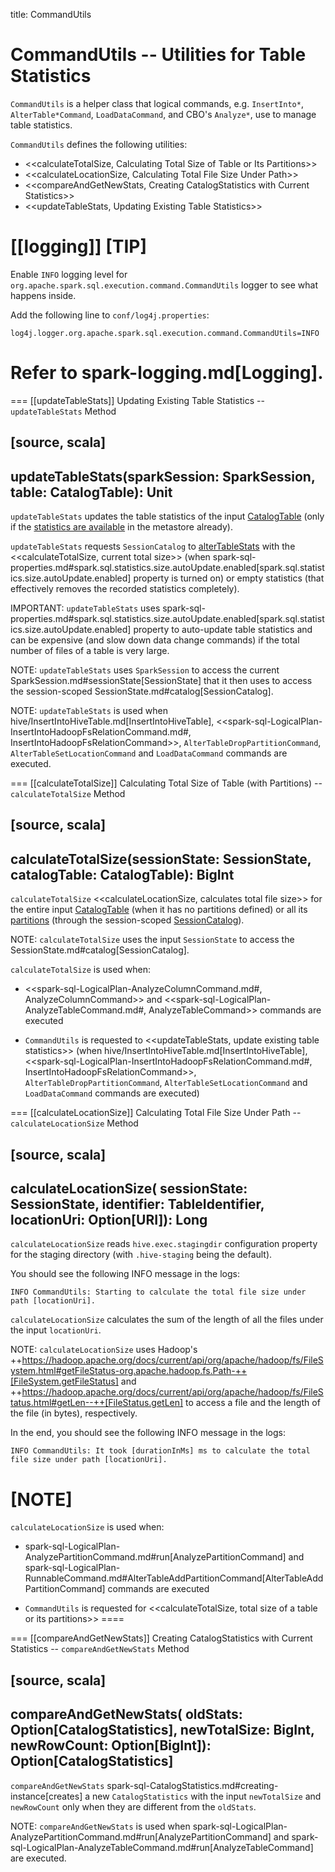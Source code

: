 title: CommandUtils

# CommandUtils -- Utilities for Table Statistics

`CommandUtils` is a helper class that logical commands, e.g. `InsertInto*`, `AlterTable*Command`, `LoadDataCommand`, and CBO's `Analyze*`, use to manage table statistics.

`CommandUtils` defines the following utilities:

* <<calculateTotalSize, Calculating Total Size of Table or Its Partitions>>
* <<calculateLocationSize, Calculating Total File Size Under Path>>
* <<compareAndGetNewStats, Creating CatalogStatistics with Current Statistics>>
* <<updateTableStats, Updating Existing Table Statistics>>

[[logging]]
[TIP]
====
Enable `INFO` logging level for `org.apache.spark.sql.execution.command.CommandUtils` logger to see what happens inside.

Add the following line to `conf/log4j.properties`:

```text
log4j.logger.org.apache.spark.sql.execution.command.CommandUtils=INFO
```

Refer to spark-logging.md[Logging].
====

=== [[updateTableStats]] Updating Existing Table Statistics -- `updateTableStats` Method

[source, scala]
----
updateTableStats(sparkSession: SparkSession, table: CatalogTable): Unit
----

`updateTableStats` updates the table statistics of the input [CatalogTable](CatalogTable.md) (only if the [statistics are available](CatalogTable.md#stats) in the metastore already).

`updateTableStats` requests `SessionCatalog` to [alterTableStats](SessionCatalog.md#alterTableStats) with the <<calculateTotalSize, current total size>> (when spark-sql-properties.md#spark.sql.statistics.size.autoUpdate.enabled[spark.sql.statistics.size.autoUpdate.enabled] property is turned on) or empty statistics (that effectively removes the recorded statistics completely).

IMPORTANT: `updateTableStats` uses spark-sql-properties.md#spark.sql.statistics.size.autoUpdate.enabled[spark.sql.statistics.size.autoUpdate.enabled] property to auto-update table statistics and can be expensive (and slow down data change commands) if the total number of files of a table is very large.

NOTE: `updateTableStats` uses `SparkSession` to access the current SparkSession.md#sessionState[SessionState] that it then uses to access the session-scoped SessionState.md#catalog[SessionCatalog].

NOTE: `updateTableStats` is used when hive/InsertIntoHiveTable.md[InsertIntoHiveTable], <<spark-sql-LogicalPlan-InsertIntoHadoopFsRelationCommand.md#, InsertIntoHadoopFsRelationCommand>>, `AlterTableDropPartitionCommand`, `AlterTableSetLocationCommand` and `LoadDataCommand` commands are executed.

=== [[calculateTotalSize]] Calculating Total Size of Table (with Partitions) -- `calculateTotalSize` Method

[source, scala]
----
calculateTotalSize(sessionState: SessionState, catalogTable: CatalogTable): BigInt
----

`calculateTotalSize` <<calculateLocationSize, calculates total file size>> for the entire input [CatalogTable](CatalogTable.md) (when it has no partitions defined) or all its [partitions](SessionCatalog.md#listPartitions) (through the session-scoped [SessionCatalog](SessionCatalog.md)).

NOTE: `calculateTotalSize` uses the input `SessionState` to access the SessionState.md#catalog[SessionCatalog].

`calculateTotalSize` is used when:

* <<spark-sql-LogicalPlan-AnalyzeColumnCommand.md#, AnalyzeColumnCommand>> and <<spark-sql-LogicalPlan-AnalyzeTableCommand.md#, AnalyzeTableCommand>> commands are executed

* `CommandUtils` is requested to <<updateTableStats, update existing table statistics>> (when hive/InsertIntoHiveTable.md[InsertIntoHiveTable], <<spark-sql-LogicalPlan-InsertIntoHadoopFsRelationCommand.md#, InsertIntoHadoopFsRelationCommand>>, `AlterTableDropPartitionCommand`, `AlterTableSetLocationCommand` and `LoadDataCommand` commands are executed)

=== [[calculateLocationSize]] Calculating Total File Size Under Path -- `calculateLocationSize` Method

[source, scala]
----
calculateLocationSize(
  sessionState: SessionState,
  identifier: TableIdentifier,
  locationUri: Option[URI]): Long
----

`calculateLocationSize` reads `hive.exec.stagingdir` configuration property for the staging directory (with `.hive-staging` being the default).

You should see the following INFO message in the logs:

```
INFO CommandUtils: Starting to calculate the total file size under path [locationUri].
```

`calculateLocationSize` calculates the sum of the length of all the files under the input `locationUri`.

NOTE: `calculateLocationSize` uses Hadoop's ++https://hadoop.apache.org/docs/current/api/org/apache/hadoop/fs/FileSystem.html#getFileStatus-org.apache.hadoop.fs.Path-++[FileSystem.getFileStatus] and ++https://hadoop.apache.org/docs/current/api/org/apache/hadoop/fs/FileStatus.html#getLen--++[FileStatus.getLen] to access a file and the length of the file (in bytes), respectively.

In the end, you should see the following INFO message in the logs:

```
INFO CommandUtils: It took [durationInMs] ms to calculate the total file size under path [locationUri].
```

[NOTE]
====
`calculateLocationSize` is used when:

* spark-sql-LogicalPlan-AnalyzePartitionCommand.md#run[AnalyzePartitionCommand] and spark-sql-LogicalPlan-RunnableCommand.md#AlterTableAddPartitionCommand[AlterTableAddPartitionCommand] commands are executed

* `CommandUtils` is requested for <<calculateTotalSize, total size of a table or its partitions>>
====

=== [[compareAndGetNewStats]] Creating CatalogStatistics with Current Statistics -- `compareAndGetNewStats` Method

[source, scala]
----
compareAndGetNewStats(
  oldStats: Option[CatalogStatistics],
  newTotalSize: BigInt,
  newRowCount: Option[BigInt]): Option[CatalogStatistics]
----

`compareAndGetNewStats` spark-sql-CatalogStatistics.md#creating-instance[creates] a new `CatalogStatistics` with the input `newTotalSize` and `newRowCount` only when they are different from the `oldStats`.

NOTE: `compareAndGetNewStats` is used when spark-sql-LogicalPlan-AnalyzePartitionCommand.md#run[AnalyzePartitionCommand] and spark-sql-LogicalPlan-AnalyzeTableCommand.md#run[AnalyzeTableCommand] are executed.
